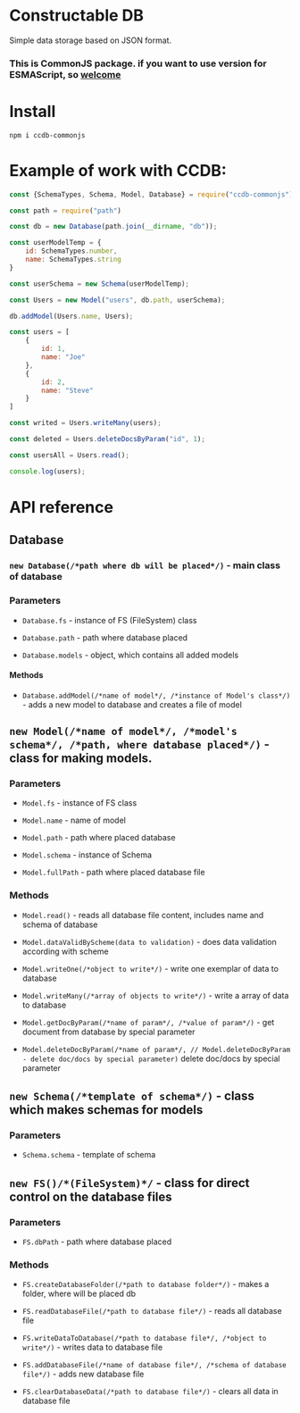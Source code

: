 # **C**onstru**c**table DB

Simple data storage based on JSON format.

### This is CommonJS package. if you want to use version for ESMAScript, so [welcome](https://github.com/denkisil/ccdb)

# Install
```
npm i ccdb-commonjs
```

# Example of work with CCDB:
```js 
const {SchemaTypes, Schema, Model, Database} = require("ccdb-commonjs");

const path = require("path")

const db = new Database(path.join(__dirname, "db"));

const userModelTemp = {
	id: SchemaTypes.number,
	name: SchemaTypes.string
}

const userSchema = new Schema(userModelTemp);

const Users = new Model("users", db.path, userSchema);

db.addModel(Users.name, Users);

const users = [
	{
		id: 1,
		name: "Joe"
	},
	{
		id: 2,
		name: "Steve"
	}
]

const writed = Users.writeMany(users);

const deleted = Users.deleteDocsByParam("id", 1);

const usersAll = Users.read();

console.log(users);

```

# API reference

## Database

### `new Database(/*path where db will be placed*/)` - main class of database

### Parameters
- `Database.fs` - instance of FS (FileSystem) class

- `Database.path` - path where database placed

- `Database.models` - object, which contains all added models

#### Methods
- `Database.addModel(/*name of model*/, /*instance of Model's class*/)` - adds a new model to database and creates a file of model


## `new Model(/*name of model*/, /*model's schema*/, /*path, where database placed*/)` - class for making models.

### Parameters
- `Model.fs` - instance of FS class

- `Model.name` - name of model

- `Model.path` - path where placed database

- `Model.schema` - instance of Schema

- `Model.fullPath` - path where placed database file

### Methods

- `Model.read()` - reads all database file content, includes name and schema of database

- `Model.dataValidByScheme(data to validation)` - does data validation according with scheme

- `Model.writeOne(/*object to write*/)` - write one exemplar of data to database

- `Model.writeMany(/*array of objects to write*/)` - write a array of data to database

- `Model.getDocByParam(/*name of param*/, /*value of param*/)` - get document from database by special parameter

- `Model.deleteDocByParam(/*name of param*/, // Model.deleteDocByParam - delete doc/docs by special parameter)` delete doc/docs by special parameter


## `new Schema(/*template of schema*/)` - class which makes schemas for models

### Parameters

- `Schema.schema` - template of schema


## `new FS()/*(FileSystem)*/` - class for direct control on the database files

### Parameters

- `FS.dbPath` - path where database placed

### Methods

- `FS.createDatabaseFolder(/*path to database folder*/)` - makes a folder, where will be placed db

- `FS.readDatabaseFile(/*path to database file*/)` - reads all database file

- `FS.writeDataToDatabase(/*path to database file*/, /*object to write*/)` - writes data to database file

- `FS.addDatabaseFile(/*name of database file*/, /*schema of database file*/)` - adds new database file

- `FS.clearDatabaseData(/*path to database file*/)` - clears all data in database file